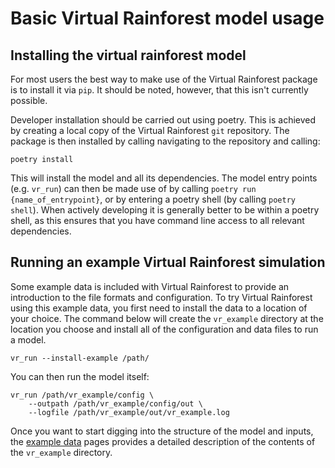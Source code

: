 # Basic Virtual Rainforest model usage

## Installing the virtual rainforest model

For most users the best way to make use of the Virtual Rainforest package is to install
it via `pip`. It should be noted, however, that this isn't currently possible.

Developer installation should be carried out using poetry. This is achieved by creating
a local copy of the Virtual Rainforest `git` repository. The package is then installed
by calling navigating to the repository and calling:

```shell
poetry install
```

This will install the model and all its dependencies. The model entry points (e.g.
`vr_run`) can then be made use of by calling `poetry run {name_of_entrypoint}`, or by
entering a poetry shell (by calling `poetry shell`). When actively developing it is
generally better to be within a poetry shell, as this ensures that you have command line
access to all relevant dependencies.

## Running an example Virtual Rainforest simulation

Some example data is included with Virtual Rainforest to provide
an introduction to the file formats and configuration. To try Virtual Rainforest using
this example data, you first need to install the data to a location of your choice. The
command below will create the `vr_example` directory at the location you choose and
install all of the configuration and data files to run a model.

```shell
vr_run --install-example /path/
```

You can then run the model itself:

```shell
vr_run /path/vr_example/config \ 
    --outpath /path/vr_example/config/out \ 
    --logfile /path/vr_example/out/vr_example.log
```

Once you want to start digging into the structure of the model and inputs, the [example
data](./example_data.md) pages provides a detailed description of the  contents of the
`vr_example` directory.
